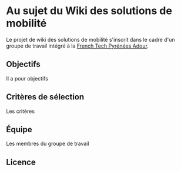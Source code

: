 # Au sujet du Wiki des solutions de mobilité

Le projet de wiki des solutions de mobilité s'inscrit dans le cadre d'un groupe de travail intégré à la [French Tech Pyrénées Adour](https://www.lafrenchtech-pyreneesadour.fr/).

## Objectifs

Il a pour objectifs

## Critères de sélection

Les critères

## Équipe

Les membres du groupe de travail

## Licence
